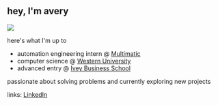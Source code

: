 ## hey, I'm avery
![](https://komarev.com/ghpvc/?username=averycung&color=blue)

here's what I'm up to 
* automation engineering intern @ [Multimatic](https://www.multimaticmotorsports.com/)
* computer science @ [Western University](https://www.uwo.ca/index.html)
* advanced entry @ [Ivey Business School](https://www.ivey.uwo.ca/hba/)

passionate about solving problems and currently exploring new projects 

links: [LinkedIn](https://linkedin.com/in/averycung)

